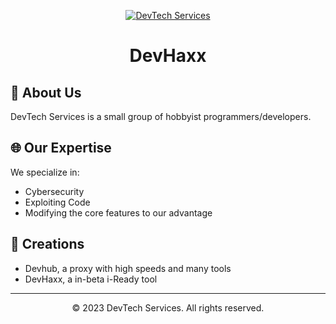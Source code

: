 <p align="center">
  <a href="https://dariandev.com">
    <img alt="DevTech Services" src="theDevs.png?raw=true">
  </a>
</p>
<h1 align="center">DevHaxx</h1>



<p align="center">
</p>

<p align="center">

## 🚀 About Us
DevTech Services is a small group of hobbyist programmers/developers.
## 🌐 Our Expertise
We specialize in:
- Cybersecurity
- Exploiting Code
- Modifying the core features to our advantage
## 🚧 Creations
- Devhub, a proxy with high speeds and many tools
- DevHaxx, a in-beta i-Ready tool
---

<p align="center">
  &copy; 2023 DevTech Services. All rights reserved.
</p>
